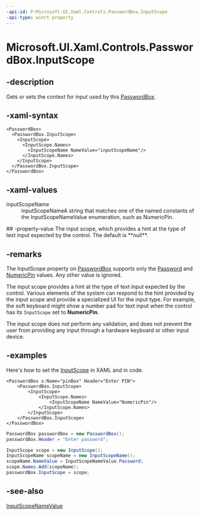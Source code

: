 ```yaml
---
-api-id: P:Microsoft.UI.Xaml.Controls.PasswordBox.InputScope
-api-type: winrt property
---
```


<!-- Property syntax
public Windows.UI.Xaml.Input.InputScope InputScope { get;  set; }
-->

# Microsoft.UI.Xaml.Controls.PasswordBox.InputScope

## -description
Gets or sets the context for input used by this [PasswordBox](passwordbox.md).

## -xaml-syntax
```xaml
<PasswordBox>
  <PasswordBox.InputScope>
    <InputScope>
      <InputScope.Names>
        <InputScopeName NameValue="inputScopeName"/>
      </InputScope.Names>
    </InputScope>
  </PasswordBox.InputScope>
</PasswordBox>
```


## -xaml-values
<dl><dt>inputScopeName</dt><dd>inputScopeNameA string that matches one of the named constants of the InputScopeNameValue enumeration, such as NumericPin.</dd>
</dl>
## -property-value
The input scope, which provides a hint at the type of text input expected by the control. The default is **null**.

## -remarks
The InputScope property on [PasswordBox](passwordbox.md) supports only the [Password](../microsoft.ui.xaml.input/inputscopenamevalue.md) and [NumericPin](../microsoft.ui.xaml.input/inputscopenamevalue.md) values. Any other value is ignored.

The input scope provides a hint at the type of text input expected by the control. Various elements of the system can respond to the hint provided by the input scope and provide a specialized UI for the input type. For example, the soft keyboard might show a number pad for text input when the control has its `InputScope` set to **NumericPin**.

The input scope does not perform any validation, and does not prevent the user from providing any input through a hardware keyboard or other input device.

## -examples
Here's how to set the [InputScope](../microsoft.ui.xaml.input/inputscope.md) in XAML and in code.

```xaml
<PasswordBox x:Name="pinBox" Header="Enter PIN">
    <PasswordBox.InputScope>
        <InputScope>
            <InputScope.Names>
                <InputScopeName NameValue="NumericPin"/>
            </InputScope.Names>
        </InputScope>
    </PasswordBox.InputScope>
</PasswordBox>
```

```csharp
PasswordBox passwordBox = new PasswordBox();
passwordBox.Header = "Enter password";

InputScope scope = new InputScope();
InputScopeName scopeName = new InputScopeName();
scopeName.NameValue = InputScopeNameValue.Password;
scope.Names.Add(scopeName);
passwordBox.InputScope = scope;
```



## -see-also
[InputScopeNameValue](../microsoft.ui.xaml.input/inputscopenamevalue.md)
